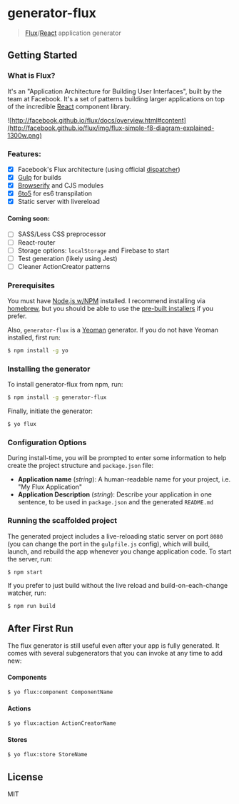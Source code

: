 # generator-flux

> [Flux](http://facebook.github.io/flux/)/[React](http://facebook.github.io/react/) application generator

## Getting Started

### What is Flux?

It's an "Application Architecture for Building User Interfaces", built by the team at Facebook. It's a set of patterns building larger applications on top of the incredible [React](http://facebook.github.io/react/) component library.

![http://facebook.github.io/flux/docs/overview.html#content](http://facebook.github.io/flux/img/flux-simple-f8-diagram-explained-1300w.png)


### Features:
- [x] Facebook's Flux architecture (using official [dispatcher](https://github.com/facebook/flux/blob/master/src/Dispatcher.js))
- [x] [Gulp](http://gulpjs.com/) for builds
- [x] [Browserify](http://browserify.org/) and CJS modules
- [x] [6to5](https://6to5.org/) for es6 transpilation
- [x] Static server with livereload

#### Coming soon:
- [ ] SASS/Less CSS preprocessor
- [ ] React-router
- [ ] Storage options: `localStorage` and Firebase to start
- [ ] Test generation (likely using Jest)
- [ ] Cleaner ActionCreator patterns

### Prerequisites

You must have [Node.js w/NPM](http://nodejs.org/) installed. I recommend installing via [homebrew](http://brew.sh/), but you should be able to use the [pre-built installers](http://nodejs.org/download/) if you prefer.

Also, `generator-flux` is a [Yeoman](http://yeoman.io/) generator. If you do not have Yeoman installed, first run:

```bash
$ npm install -g yo
```

### Installing the generator

To install generator-flux from npm, run:

```bash
$ npm install -g generator-flux
```

Finally, initiate the generator:

```bash
$ yo flux
```


### Configuration Options

During install-time, you will be prompted to enter some information to help create the project structure and `package.json` file:

* __Application name__ (_string_): A human-readable name for your project, i.e. "My Flux Application"
* __Application Description__ (_string_): Describe your application in one sentence, to be used in `package.json` and the generated `README.md`


### Running the scaffolded project

The generated project includes a live-reloading static server on port `8080` (you can change the port in the `gulpfile.js` config), which will build, launch, and rebuild the app whenever you change application code. To start the server, run:

```bash
$ npm start
```

If you prefer to just build without the live reload and build-on-each-change watcher, run:

```bash
$ npm run build
```


## After First Run

The flux generator is still useful even after your app is fully generated. It comes with several subgenerators that you can invoke at any time to add new:

#### Components
```bash
$ yo flux:component ComponentName
```

#### Actions
```bash
$ yo flux:action ActionCreatorName
```

#### Stores
```bash
$ yo flux:store StoreName
```


## License

MIT
